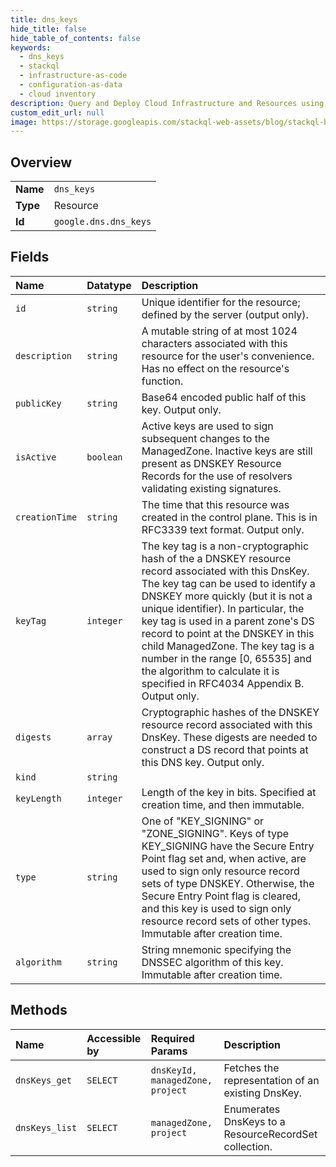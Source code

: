 ```yaml
---
title: dns_keys
hide_title: false
hide_table_of_contents: false
keywords:
  - dns_keys
  - stackql
  - infrastructure-as-code
  - configuration-as-data
  - cloud inventory
description: Query and Deploy Cloud Infrastructure and Resources using SQL
custom_edit_url: null
image: https://storage.googleapis.com/stackql-web-assets/blog/stackql-blog-post-featured-image.png
---
```

  
    

## Overview
<table><tbody>
<tr><td><b>Name</b></td><td><code>dns_keys</code></td></tr>
<tr><td><b>Type</b></td><td>Resource</td></tr>
<tr><td><b>Id</b></td><td><code>google.dns.dns_keys</code></td></tr>
</tbody></table>

## Fields
| Name | Datatype | Description |
|:-----|:---------|:------------|
| `id` | `string` | Unique identifier for the resource; defined by the server (output only). |
| `description` | `string` | A mutable string of at most 1024 characters associated with this resource for the user's convenience. Has no effect on the resource's function. |
| `publicKey` | `string` | Base64 encoded public half of this key. Output only. |
| `isActive` | `boolean` | Active keys are used to sign subsequent changes to the ManagedZone. Inactive keys are still present as DNSKEY Resource Records for the use of resolvers validating existing signatures. |
| `creationTime` | `string` | The time that this resource was created in the control plane. This is in RFC3339 text format. Output only. |
| `keyTag` | `integer` | The key tag is a non-cryptographic hash of the a DNSKEY resource record associated with this DnsKey. The key tag can be used to identify a DNSKEY more quickly (but it is not a unique identifier). In particular, the key tag is used in a parent zone's DS record to point at the DNSKEY in this child ManagedZone. The key tag is a number in the range [0, 65535] and the algorithm to calculate it is specified in RFC4034 Appendix B. Output only. |
| `digests` | `array` | Cryptographic hashes of the DNSKEY resource record associated with this DnsKey. These digests are needed to construct a DS record that points at this DNS key. Output only. |
| `kind` | `string` |  |
| `keyLength` | `integer` | Length of the key in bits. Specified at creation time, and then immutable. |
| `type` | `string` | One of "KEY_SIGNING" or "ZONE_SIGNING". Keys of type KEY_SIGNING have the Secure Entry Point flag set and, when active, are used to sign only resource record sets of type DNSKEY. Otherwise, the Secure Entry Point flag is cleared, and this key is used to sign only resource record sets of other types. Immutable after creation time. |
| `algorithm` | `string` | String mnemonic specifying the DNSSEC algorithm of this key. Immutable after creation time. |
## Methods
| Name | Accessible by | Required Params | Description |
|:-----|:--------------|:----------------|:------------|
| `dnsKeys_get` | `SELECT` | `dnsKeyId, managedZone, project` | Fetches the representation of an existing DnsKey. |
| `dnsKeys_list` | `SELECT` | `managedZone, project` | Enumerates DnsKeys to a ResourceRecordSet collection. |
